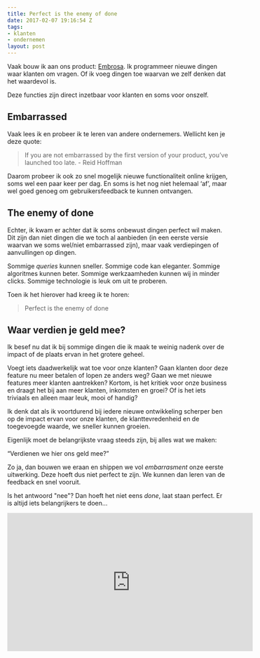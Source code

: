 ```yaml
---
title: Perfect is the enemy of done
date: 2017-02-07 19:16:54 Z
tags:
- klanten
- ondernemen
layout: post
---
```


Vaak bouw ik aan ons product: [Embrosa](http://www.embrosa.com). Ik programmeer nieuwe dingen waar klanten om vragen. Of ik voeg dingen toe waarvan we zelf denken dat het waardevol is.

Deze functies zijn direct inzetbaar voor klanten en soms voor onszelf. 

## Embarrassed
Vaak lees ik en probeer ik te leren van andere ondernemers. Wellicht ken je deze quote:

> If you are not embarrassed by the first version of your product, you’ve launched too late. - Reid Hoffman

Daarom probeer ik ook zo snel mogelijk nieuwe functionaliteit online krijgen, soms wel een paar keer per dag. En soms is het nog niet helemaal ‘af’, maar wel goed genoeg om gebruikersfeedback te kunnen ontvangen.

## The enemy of done
Echter, ik kwam er achter dat ik soms onbewust dingen perfect wil maken. Dit zijn dan niet dingen die we toch al aanbieden (in een eerste versie waarvan we soms wel/niet embarrassed zijn), maar vaak verdiepingen of aanvullingen op dingen.

Sommige *queries* kunnen sneller. Sommige code kan eleganter. Sommige algoritmes kunnen beter. Sommige werkzaamheden kunnen wij in minder clicks. Sommige technologie is leuk om uit te proberen.

Toen ik het hierover had kreeg ik te horen:

> Perfect is the enemy of done

## Waar verdien je geld mee?
Ik besef nu dat ik bij sommige dingen die ik maak te weinig nadenk over de impact of de plaats ervan in het grotere geheel.

Voegt iets daadwerkelijk wat toe voor onze klanten? Gaan klanten door deze feature nu meer betalen of lopen ze anders weg? Gaan we met nieuwe features meer klanten aantrekken? Kortom, is het kritiek voor onze business en draagt het bij aan meer klanten, inkomsten en groei? Of is het iets triviaals en alleen maar leuk, mooi of handig?

Ik denk dat als ik voortdurend bij iedere nieuwe ontwikkeling scherper ben op de impact ervan voor onze klanten, de klanttevredenheid en de toegevoegde waarde, we sneller kunnen groeien.

Eigenlijk moet de belangrijkste vraag steeds zijn, bij alles wat we maken:

“Verdienen we hier ons geld mee?”

Zo ja, dan bouwen we eraan en shippen we vol *embarrasment* onze eerste uitwerking. Deze hoeft dus niet perfect te zijn. We kunnen dan leren van de feedback en snel vooruit.

Is het antwoord "nee"? Dan hoeft het niet eens *done*, laat staan perfect. Er is altijd iets belangrijkers te doen…

<iframe width="560" height="315" src="https://www.youtube.com/embed/nYPb9f8AAUM" frameborder="0" allowfullscreen></iframe>